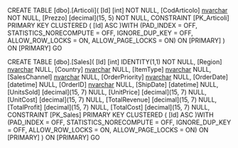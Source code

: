 CREATE TABLE [dbo].[Articoli](
	[Id] [int] NOT NULL,
	[CodArticolo] [nvarchar](50) NOT NULL,
	[Prezzo] [decimal](15, 5) NOT NULL,
 CONSTRAINT [PK_Articoli] PRIMARY KEY CLUSTERED 
(
	[Id] ASC
)WITH (PAD_INDEX = OFF, STATISTICS_NORECOMPUTE = OFF, IGNORE_DUP_KEY = OFF, ALLOW_ROW_LOCKS = ON, ALLOW_PAGE_LOCKS = ON) ON [PRIMARY]
) ON [PRIMARY]
GO


CREATE TABLE [dbo].[Sales](
	[Id] [int] IDENTITY(1,1) NOT NULL,
	[Region] [nvarchar](50) NULL,
	[Country] [nvarchar](50) NULL,
	[ItemType] [nvarchar](50) NULL,
	[SalesChannel] [nvarchar](50) NULL,
	[OrderPriority] [nvarchar](50) NULL,
	[OrderDate] [datetime] NULL,
	[OrderID] [nvarchar](50) NULL,
	[ShipDate] [datetime] NULL,
	[UnitsSold] [decimal](15, 7) NULL,
	[UnitPrice] [decimal](15, 7) NULL,
	[UnitCost] [decimal](15, 7) NULL,
	[TotalRevenue] [decimal](15, 7) NULL,
	[TotalProfit] [decimal](15, 7) NULL,
	[TotalCost] [decimal](15, 7) NULL,
 CONSTRAINT [PK_Sales] PRIMARY KEY CLUSTERED 
(
	[Id] ASC
)WITH (PAD_INDEX = OFF, STATISTICS_NORECOMPUTE = OFF, IGNORE_DUP_KEY = OFF, ALLOW_ROW_LOCKS = ON, ALLOW_PAGE_LOCKS = ON) ON [PRIMARY]
) ON [PRIMARY]
GO